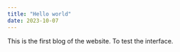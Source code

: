 ```yaml
---
title: "Hello world"
date: 2023-10-07
---
```


This is the first blog of the website. To test the interface. 
